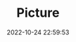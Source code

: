 ---
weight: 1
images:
- /images/edited/193.jpeg
title: Picture
date: 2022-10-24 22:59:53
tags:
- luminar
- work
---